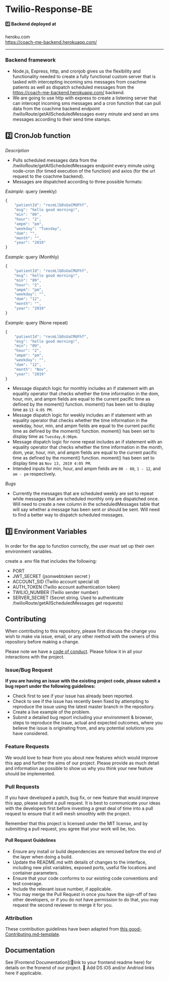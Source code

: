 # Twilio-Response-BE

#### 1️⃣ Backend deployed at

heroku.com <br>
https://coach-me-backend.herokuapp.com/

---

### Backend framework

-   Node.js, Express, http, and cronjob gives us the flexibility and functionality needed to create a fully functional custom server that is tasked with intercepting incoming sms messages from coachme patients as well as dispatch scheduled messages from the https://coach-me-backend.herokuapp.com/ backend.
-   We are going to use http with express to create a listening server that can intercept incoming sms messages and a cron function that can pull data from the coachme backend endpoint /twilioRoute/getAllScheduledMessages every minute and send an sms messages according to their send time stamps.

## 2️⃣ CronJob function

_Description_

-   Pulls scheduled messages data from the /twilioRoute/getAllScheduledMessages endpoint every minute using node-cron (for timed execution of the function) and axios (for the url request to the coachme backend).
-   Messages are dispatched according to three possible formats:

_Example_: query (weekly)

```javascript
{
    "patientId": "recmLlbDsUaCMUFhf",
    "msg": "hello good morning!",
    "min": "09",
    "hour": "2",
    "ampm": "pm",
    "weekday": "Tuesday",
    "dom": "",
    "month": "",
    "year": "2019"
}
```

_Example_: query (Monthly)

```javascript
{
    "patientId": "recmLlbDsUaCMUFhf",
    "msg": "hello good morning!",
    "min": "09",
    "hour": "2",
    "ampm": "pm",
    "weekday": "",
    "dom": "12",
    "month": "",
    "year": "2019"
}
```

_Example_: query (None repeat)

```javascript
{
    "patientId": "recmLlbDsUaCMUFhf",
    "msg": "hello good morning!",
    "min": "09",
    "hour": "2",
    "ampm": "pm",
    "weekday": "",
    "dom": "12",
    "month": "Nov",
    "year": "2019"
}
```

-   Message dispatch logic for monthly includes an if statement with an equality operator that checks whether the time information in the dom, hour, min, and ampm fields are equal to the current pacific time as defined by the moment() function. moment() has been set to display time as `13 4:05 PM`.
-   Message dispatch logic for weekly includes an if statement with an equality operator that checks whether the time information in the weekday, hour, min, and ampm fields are equal to the current pacific time as defined by the moment() function. moment() has been set to display time as `Tuesday,6:06pm`.
-   Message dispatch logic for none repeat includes an if statement with an equality operator that checks whether the time information in the month, dom, year, hour, min, and ampm fields are equal to the current pacific time as defined by the moment() function. moment() has been set to display time as `Nov 13, 2019 4:05 PM`.
-   Intended inputs for min, hour, and ampm fields are `00 - 60`, `1 - 12`, and `am - pm` respectively.

_Bugs_

-   Currently the messages that are scheduled weekly are set to repeat while messages that are scheduled monthly only are dispatched once. Will need to create a new column in the scheduledMessages table that will say whether a message has been sent or should be sent. Will need to find a better way to dispatch scheduled messages.

## 3️⃣ Environment Variables

In order for the app to function correctly, the user must set up their own environment variables.

create a .env file that includes the following:

-   PORT
-   JWT_SECRET (jsonwebtoken secret )
-   ACCOUNT_SID (Twilio account special id)
-   AUTH_TOKEN (Twilio account authentication token)
-   TWILIO_NUMBER (Twilio sender number)
-   SERVER_SECRET (Secret string. Used to authenticate /twilioRoute/getAllScheduledMessages get requests)

## Contributing

When contributing to this repository, please first discuss the change you wish to make via issue, email, or any other method with the owners of this repository before making a change.

Please note we have a [code of conduct](./code_of_conduct.md). Please follow it in all your interactions with the project.

### Issue/Bug Request

**If you are having an issue with the existing project code, please submit a bug report under the following guidelines:**

-   Check first to see if your issue has already been reported.
-   Check to see if the issue has recently been fixed by attempting to reproduce the issue using the latest master branch in the repository.
-   Create a live example of the problem.
-   Submit a detailed bug report including your environment & browser, steps to reproduce the issue, actual and expected outcomes, where you believe the issue is originating from, and any potential solutions you have considered.

### Feature Requests

We would love to hear from you about new features which would improve this app and further the aims of our project. Please provide as much detail and information as possible to show us why you think your new feature should be implemented.

### Pull Requests

If you have developed a patch, bug fix, or new feature that would improve this app, please submit a pull request. It is best to communicate your ideas with the developers first before investing a great deal of time into a pull request to ensure that it will mesh smoothly with the project.

Remember that this project is licensed under the MIT license, and by submitting a pull request, you agree that your work will be, too.

#### Pull Request Guidelines

-   Ensure any install or build dependencies are removed before the end of the layer when doing a build.
-   Update the README.md with details of changes to the interface, including new plist variables, exposed ports, useful file locations and container parameters.
-   Ensure that your code conforms to our existing code conventions and test coverage.
-   Include the relevant issue number, if applicable.
-   You may merge the Pull Request in once you have the sign-off of two other developers, or if you do not have permission to do that, you may request the second reviewer to merge it for you.

### Attribution

These contribution guidelines have been adapted from [this good-Contributing.md-template](https://gist.github.com/PurpleBooth/b24679402957c63ec426).

## Documentation

See [Frontend Documentation](🚫link to your frontend readme here) for details on the fronend of our project.
🚫 Add DS iOS and/or Andriod links here if applicable.
